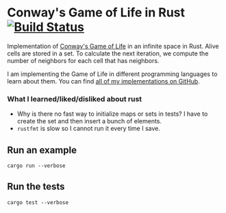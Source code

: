 # Conway's Game of Life in Rust [![Build Status](https://travis-ci.org/domoritz/gameoflife-rust.svg)](https://travis-ci.org/domoritz/gameoflife-rust)

Implementation of [Conway's Game of Life](https://en.wikipedia.org/wiki/Conway's_Game_of_Life) in an infinite space in Rust. Alive cells are stored in a set. To calculate the next iteration, we compute the number of neighbors for each cell that has neighbors.

I am implementing the Game of Life in different programming languages to learn about them. You can find [all of my implementations on GitHub](https://github.com/domoritz?tab=repositories&q=gameoflife).


### What I learned/liked/disliked about rust

* Why is there no fast way to initialize maps or sets in tests? I have to create the set and then insert a bunch of elements.
* `rustfmt` is slow so I cannot run it every time I save.


## Run an example

```
cargo run --verbose
```

## Run the tests

```
cargo test --verbose
```
